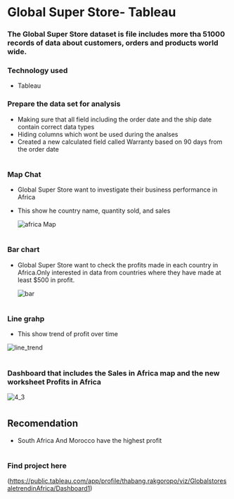 # Global Super Store- Tableau
### The Global Super Store dataset is file includes more tha 51000 records of data about customers, orders and products world wide.

### Technology used 
- Tableau

### Prepare the data set for analysis
- Making sure that all field including the order date and the ship date contain correct data types
- Hiding columns which wont be used during the analses
- Created a new calculated field called Warranty based on 90 days from the order date
#
### Map Chat
- Global Super Store want to investigate their business performance in Africa
- This show he country name, quantity sold, and sales

  ![africa Map](https://github.com/PLThabangR/Global-Store-/assets/39111822/77a2a4bd-8a08-446a-9a83-3d088a7af1a1)
#
### Bar chart 
- Global Super Store want to check the profits made in each country in Africa.Only interested in data from countries where they have made at least $500 in profit.

  ![bar](https://github.com/PLThabangR/Global-Store-/assets/39111822/16c339ee-d217-459a-b3bd-579614c0cbff)
#

### Line grahp

- This show trend of profit over time 

![line_trend](https://github.com/PLThabangR/Global-Store-/assets/39111822/2de8add6-f9f8-43b5-ba9f-6fd24f622f33)

#
### Dashboard that includes the Sales in Africa map and the new worksheet Profits in Africa 

![4_3](https://github.com/PLThabangR/Global-Store-/assets/39111822/afb5763e-2faa-4715-8ac8-4982c58a0b7b)

#
## Recomendation 
- South Africa And Morocco have the highest profit
#
### Find project here
(https://public.tableau.com/app/profile/thabang.rakgoropo/viz/GlobalstoresaletrendinAfrica/Dashboard1)
